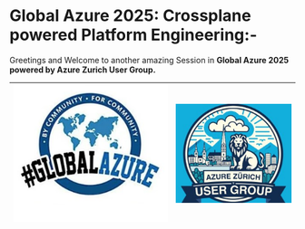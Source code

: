 # Global Azure 2025: Crossplane powered Platform Engineering:-

Greetings and Welcome to another amazing Session in __Global Azure 2025 powered by Azure Zurich User Group.__

| <img src="Images/01-Global-Azure.jpg" alt="Global Azure"> | <img src="Images/02-AZUG.jpg" alt="Azure Zurich User Group"> |
| --------- | --------- |




